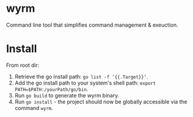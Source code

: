 # wyrm
Command line tool that simplifies command management &amp; exeuction.

# Install
From root dir:
1. Retrieve the go install path: `go list -f ‘{{.Target}}’`.
2. Add the go install path to your system's shell path: `export PATH=$PATH:/yourPath/go/bin`.
3. Run `go build` to generate the wyrm binary.
4. Run `go install` - the project should now be globally accessible via the command `wyrm`.

